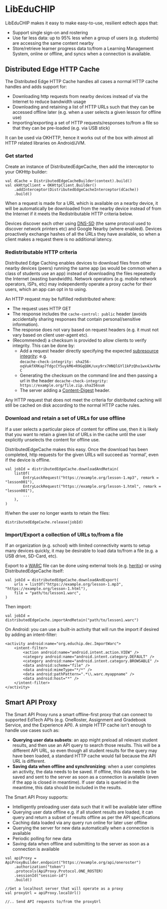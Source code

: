 # LibEduCHIP

LibEduCHIP makes it easy to make easy-to-use, resilient edtech apps that:

* Support single sign-on and rostering
* Use far less data: up to 95% less when a group of users (e.g. students) are accessing
  the same content nearby
* Store/retrieve learner progress data to/from a Learning Management System, online or offline, 
  and syncs when a connection is available.

## Distributed Edge HTTP Cache

The Distributed Edge HTTP Cache handles all cases a normal HTTP cache handles and adds support for:
* Downloading http requests from nearby devices instead of via the Internet to reduce bandwidth usage
* Downloading and retaining a list of HTTP URLs such that they can be accessed offline later (e.g. when a user selects
a given lesson for offline use)
* Importing/exporting a set of HTTP requests/responses to/from a file so that they can be pre-loaded (e.g. via USB stick)

It can be used via OKHTTP, hence it works out of the box with almost all HTTP related libraries on Android/JVM.

### Get started

Create an instance of DistributedEdgeCache, then add the interceptor to your OKHttp builder:

```
val dCache = DistributedEdgeCacheBuilder(context).build()
val okHttpClient = OKHttpClient.Builder()
    .addInterceptor(DistributedEdgeCacheInterceptor(dCache))
    .build()
```

When a request is made for a URL which is available on a nearby device, it will be automatically
be downloaded from the nearby device instead of from the Internet if it meets the Redistributable 
HTTP criteria below.

Devices discover each other using [DNS-SD](http://www.dns-sd.org/) (the same protocol used to discover
network printers etc) and Google Nearby (where enabled). Devices proactively exchange hashes of all
the URLs they have available, so when a client makes a request there is no additional latency.

### Redistributable HTTP criteria

Distributed Edge Caching enables devices to download files from other nearby devices (peers)
running the same app (as would be common when a class of students use an app) instead of
downloading the files repeatedly the Internet (wasting bandwidth). Network operators (e.g.
mobile network operators, ISPs, etc) may independently operate a proxy cache for their users,
which an app can opt in to using.

An HTTP request may be fulfilled redistributed where:

* The request uses HTTP GET 
* The response includes the ```cache-control: public``` header (avoids accidentally sharing 
responses that contain personal/sensitive information).
* The response does not vary based on request headers (e.g. it must not vary based on client user-agent etc).
* (Recommended) a checksum is provided to allow clients to verify integrity. This can be done by:
  * Add a request header directly specifying the expected [subresource integrity](https://developer.mozilla.org/en-US/docs/Web/Security/Subresource_Integrity):
  e.g.  
  ```decache-check-integrity: sha256-oqVuAfXRKap7fdgcCY5uykM6+R9GqQ8K/uxy9rx7HNQlGYl1kPzQho1wx4JwY8wC```
  * Generating the checksum on the command line and then passing a url in the header 
  ```decache-check-integrity: https://example.org/file.zip.sha256sum```
  * The server adding a [Content-Digest](https://developer.mozilla.org/en-US/docs/Web/HTTP/Headers/Content-Digest) header.

Any HTTP request that does not meet the criteria for distributed caching will still be cached 
on disk according to the normal HTTP cache rules.


### Download and retain a set of URLs for use offline

If a user selects a particular piece of content for offline use, then it is likely that you want to retain a given list
of URLs in the cache until the user explicitly unselects the content for offline use. 

DistributedEdgeCache makes this easy. Once the download has been completed, http requests for the given URLs will 
succeed as 'normal', even if the device is offline.

```
val jobId = distributedEdgeCache.downloadAndRetain(
    listOf(
        EntryLockRequest("https://example.org/lesson-1.mp3", remark = "lesson001"),
        EntryLockRequest("https://example.org/lesson-1.html", remark = "lesson001"),
        ...
    ),
)    
```

If/when the user no longer wants to retain the files:
```
distributedEdgeCache.release(jobId)
```

### Import/Export a collection of URLs to/from a file

If an organization (e.g. school) with limited connectivity wants to setup many devices quickly, it may be desirable
to load data to/from a file (e.g. a USB drive, SD-Card, etc).

Export to a [WARC](https://en.wikipedia.org/wiki/WARC_(file_format)) file can be done using external tools (e.g. 
[heritix](https://github.com/internetarchive/heritrix3)) or using DistributedEdgeCache itself:
```
val jobId = distributedEdgeCache.downloadAndExport(
    urls = listOf("https://example.org/lesson-1.mp3", "https://example.org/lesson-1.html"),
    file = "path/to/lesson1.warc",
)
```

Then import:
```
val jobId = distributedEdgeCache.importAndRetain("path/to/lesson1.warc")
```

On Android: you can use a built-in activity that will run the import if desired by adding an intent-filter:

```
<activity android:name="org.educhip.dec.ImportWarc">
    <intent-filter>
        <action android:name="android.intent.action.VIEW" />
        <category android:name="android.intent.category.DEFAULT" />
        <category android:name="android.intent.category.BROWSABLE" />
        <data android:scheme="file" />
        <data android:mimeType="*/*" />
        <data android:pathPattern=".*\\.warc.myappname" />
        <data android:host="*" />
    </intent-filter>
</activity>
```

## Smart API Proxy

The Smart API Proxy runs a smart offline-first proxy that can connect to supported EdTech APIs (e.g. OneRoster, 
Assignment and Gradebook Service, and the Experience API). A simple HTTP cache isn't enough to handle use cases such as:

* __Querying user data subsets__: an app might preload all relevant student results, and then use an API query to search 
those results. This will be a different API URL, so even though all student results for the query may have been loaded, 
a standard HTTP cache would fail because the API URL is different.
* __Saving data when offline and synchronizing__: when a user completes an activity, the data needs to be saved. If offline,
this data needs to be saved and sent to the server as soon as a connection is available (even if the app is closed in 
meantime). If user data is queried in the meantime, this data should be included in the results.

The Smart API Proxy supports:

* Intelligently preloading user data such that it will be available later offline
* Querying user data offline e.g. if all student results are loaded, it can query and return a subset of results offline
as per the API specifications
* Caching data loaded via any query run online for later user offline
* Querying the server for new data automatically when a connection is available
* Periodic polling for new data
* Saving data when offline and submitting to the server as soon as a connection is available

```
val apiProxy = ApiProxyBuilder.endpoint("https://example.org/api/oneroster")
    .authorization("token")
    .protocols(ApiProxy.Protocol.ONE_ROSTER)
    .sessionId("session-id")
    .build()

//Get a localhost server that will operate as a proxy 
val proxyUrl = apiProxy.localUrl()
 
//.. Send API requests to/from the proxyUrl    
    

```
